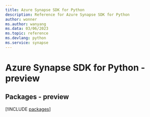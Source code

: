 ```yaml
---
title: Azure Synapse SDK for Python
description: Reference for Azure Synapse SDK for Python
author: wonner
ms.author: wanyang
ms.data: 03/06/2023
ms.topic: reference
ms.devlang: python
ms.service: synapse
---
```

# Azure Synapse SDK for Python - preview
## Packages - preview
[!INCLUDE [packages](synapse-index.md)]